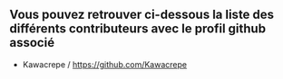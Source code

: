 ## Vous pouvez retrouver ci-dessous la liste des différents contributeurs avec le profil github associé

- Kawacrepe / <https://github.com/Kawacrepe>